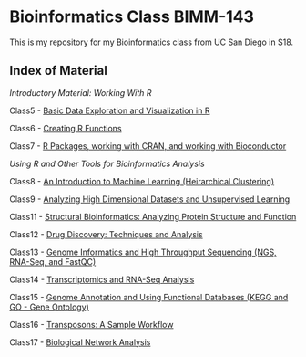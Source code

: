 # Bioinformatics Class BIMM-143

This is my repository for my Bioinformatics class from UC San Diego in S18.

## Index of Material

*Introductory Material: Working With R*

Class5 - [Basic Data Exploration and Visualization in R](https://github.com/JasonPBennett/bimm143/blob/master/class05/graphs.R)

Class6 - [Creating R Functions](https://github.com/JasonPBennett/bimm143/blob/master/class06/functions.R)

Class7 - [R Packages, working with CRAN, and working with Bioconductor](https://github.com/JasonPBennett/bimm143/blob/master/Class07/Class07.md)

*Using R and Other Tools for Bioinformatics Analysis*

Class8 - [An Introduction to Machine Learning (Heirarchical Clustering)](https://github.com/JasonPBennett/bimm143/blob/master/Class08/Class08.md)

Class9 - [Analyzing High Dimensional Datasets and Unsupervised Learning](https://github.com/JasonPBennett/bimm143/blob/master/Class09/CancerDiagnostics.md)

Class11 - [Structural Bioinformatics: Analyzing Protein Structure and Function](https://github.com/JasonPBennett/bimm143/tree/master/Class11)

Class12 - [Drug Discovery: Techniques and Analysis]()

Class13 - [Genome Informatics and High Throughput Sequencing (NGS, RNA-Seq, and FastQC)]()

Class14 - [Transcriptomics and RNA-Seq Analysis]()

Class15 - [Genome Annotation and Using Functional Databases (KEGG and GO - Gene Ontology)]()

Class16 - [Transposons: A Sample Workflow]()

Class17 - [Biological Network Analysis]()
